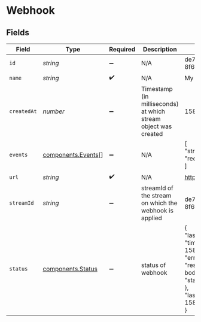 # Webhook


## Fields

| Field                                                                                                                                                         | Type                                                                                                                                                          | Required                                                                                                                                                      | Description                                                                                                                                                   | Example                                                                                                                                                       |
| ------------------------------------------------------------------------------------------------------------------------------------------------------------- | ------------------------------------------------------------------------------------------------------------------------------------------------------------- | ------------------------------------------------------------------------------------------------------------------------------------------------------------- | ------------------------------------------------------------------------------------------------------------------------------------------------------------- | ------------------------------------------------------------------------------------------------------------------------------------------------------------- |
| `id`                                                                                                                                                          | *string*                                                                                                                                                      | :heavy_minus_sign:                                                                                                                                            | N/A                                                                                                                                                           | de7818e7-610a-4057-8f6f-b785dc1e6f88                                                                                                                          |
| `name`                                                                                                                                                        | *string*                                                                                                                                                      | :heavy_check_mark:                                                                                                                                            | N/A                                                                                                                                                           | My webhook                                                                                                                                                    |
| `createdAt`                                                                                                                                                   | *number*                                                                                                                                                      | :heavy_minus_sign:                                                                                                                                            | Timestamp (in milliseconds) at which stream object was created                                                                                                | 1587667174725                                                                                                                                                 |
| `events`                                                                                                                                                      | [components.Events](../../models/components/events.md)[]                                                                                                      | :heavy_minus_sign:                                                                                                                                            | N/A                                                                                                                                                           | [<br/>"stream.started",<br/>"recording.ready"<br/>]                                                                                                           |
| `url`                                                                                                                                                         | *string*                                                                                                                                                      | :heavy_check_mark:                                                                                                                                            | N/A                                                                                                                                                           | https://webhook.example.com                                                                                                                                   |
| `streamId`                                                                                                                                                    | *string*                                                                                                                                                      | :heavy_minus_sign:                                                                                                                                            | streamId of the stream on which the webhook is applied                                                                                                        | de7818e7-610a-4057-8f6f-b785dc1e6f88                                                                                                                          |
| `status`                                                                                                                                                      | [components.Status](../../models/components/status.md)                                                                                                        | :heavy_minus_sign:                                                                                                                                            | status of webhook                                                                                                                                             | {<br/>"lastFailure": {<br/>"timestamp": 1587667174725,<br/>"error": "Error message",<br/>"response": "Response body",<br/>"statusCode": 500<br/>},<br/>"lastTriggeredAt": 1587667174725<br/>} |
